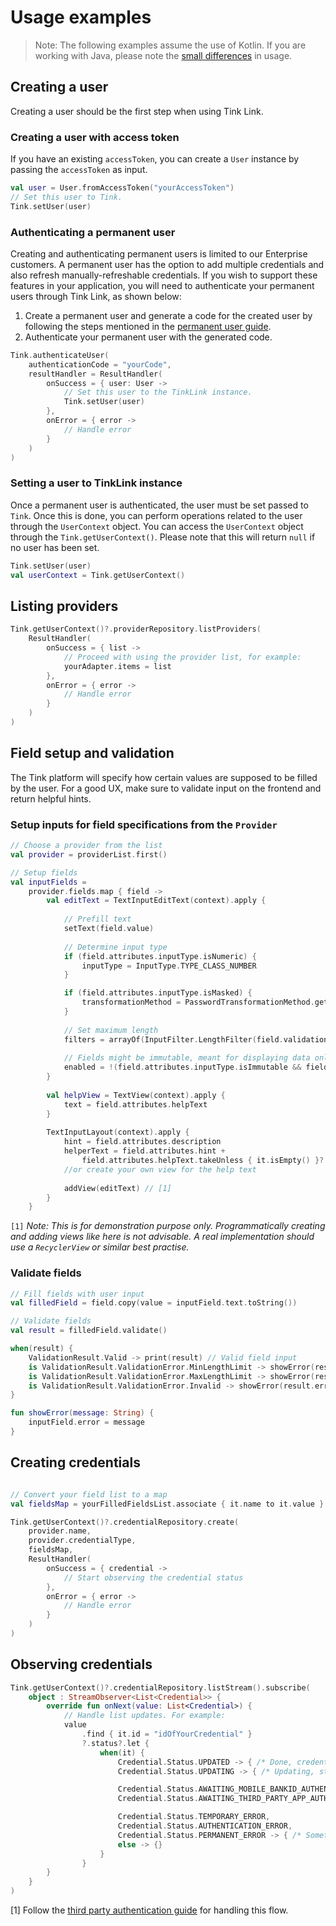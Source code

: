 # Usage examples
> Note: The following examples assume the use of Kotlin. If you are working with Java, please note the [small differences](./JAVA_API.md) in usage.
## Creating a user

Creating a user should be the first step when using Tink Link.

### Creating a user with access token

If you have an existing `accessToken`, you can create a `User` instance by passing the `accessToken` as input.

```kotlin
val user = User.fromAccessToken("yourAccessToken")
// Set this user to Tink.
Tink.setUser(user)
```

### Authenticating a permanent user

Creating and authenticating permanent users is limited to our Enterprise customers. A permanent user has the option to add multiple credentials and also refresh manually-refreshable credentials. 
If you wish to support these features in your application, you will need to authenticate your permanent users through Tink Link, as shown below:

1. Create a permanent user and generate a code for the created user by following the steps mentioned in the [permanent user guide](https://docs.tink.com/resources/tutorials/permanent-users).
2. Authenticate your permanent user with the generated code.

```kotlin
Tink.authenticateUser(
    authenticationCode = "yourCode",
    resultHandler = ResultHandler(
        onSuccess = { user: User ->
            // Set this user to the TinkLink instance.
            Tink.setUser(user)
        },
        onError = { error ->
            // Handle error
        }
    )
)
```
### Setting a user to TinkLink instance

Once a permanent user is authenticated, the user must be set passed to `Tink`. Once this is done, you can perform operations related to the user through the `UserContext` object. 
You can access the `UserContext` object through the `Tink.getUserContext()`. Please note that this will return `null` if no user has been set.

```kotlin
Tink.setUser(user)
val userContext = Tink.getUserContext()
```

## Listing providers

```kotlin
Tink.getUserContext()?.providerRepository.listProviders(
    ResultHandler(
        onSuccess = { list ->
            // Proceed with using the provider list, for example:
            yourAdapter.items = list
        },
        onError = { error ->
            // Handle error
        }
    )
)
```

## Field setup and validation

The Tink platform will specify how certain values are supposed to be filled by the user. For a good UX, make sure to validate input on the frontend and return helpful hints.

### Setup inputs for field specifications from the `Provider`
```kotlin
// Choose a provider from the list
val provider = providerList.first()

// Setup fields
val inputFields = 
    provider.fields.map { field ->
        val editText = TextInputEditText(context).apply {
        
            // Prefill text
            setText(field.value)
            
            // Determine input type
            if (field.attributes.inputType.isNumeric) {
                inputType = InputType.TYPE_CLASS_NUMBER
            }

            if (field.attributes.inputType.isMasked) {
                transformationMethod = PasswordTransformationMethod.getInstance()
            }
            
            // Set maximum length
            filters = arrayOf(InputFilter.LengthFilter(field.validationRules.maxLength))
            
            // Fields might be immutable, meant for displaying data only
            enabled = !(field.attributes.inputType.isImmutable && field.value.isNotEmpty())
        }
        
        val helpView = TextView(context).apply {
            text = field.attributes.helpText
        }
        
        TextInputLayout(context).apply {
            hint = field.attributes.description
            helperText = field.attributes.hint +
                field.attributes.helpText.takeUnless { it.isEmpty() }?.let { "\n\n$it" }.orEmpty()
            //or create your own view for the help text
            
            addView(editText) // [1]
        }
    }
```
`[1]` _Note: This is for demonstration purpose only. Programmatically creating and adding views like here is not advisable. A real implementation should use a `RecyclerView` or similar best practise._

### Validate fields

```kotlin
// Fill fields with user input
val filledField = field.copy(value = inputField.text.toString())

// Validate fields
val result = filledField.validate()

when(result) {
    ValidationResult.Valid -> print(result) // Valid field input
    is ValidationResult.ValidationError.MinLengthLimit -> showError(result.errorMessage),
    is ValidationResult.ValidationError.MaxLengthLimit -> showError(result.errorMessage),
    is ValidationResult.ValidationError.Invalid -> showError(result.errorMessage)
}

fun showError(message: String) {
    inputField.error = message
}
```

## Creating credentials
```kotlin

// Convert your field list to a map
val fieldsMap = yourFilledFieldsList.associate { it.name to it.value }

Tink.getUserContext()?.credentialRepository.create(
    provider.name,
    provider.credentialType,
    fieldsMap,
    ResultHandler(
        onSuccess = { credential ->
            // Start observing the credential status
        },
        onError = { error ->
            // Handle error
        }
    )
)
```

## Observing credentials
```kotlin
Tink.getUserContext()?.credentialRepository.listStream().subscribe(
    object : StreamObserver<List<Credential>> {
        override fun onNext(value: List<Credential>) {
            // Handle list updates. For example:
            value
                .find { it.id = "idOfYourCredential" }
                ?.status?.let {
                    when(it) {
                        Credential.Status.UPDATED -> { /* Done, credential is added */ }
                        Credential.Status.UPDATING -> { /* Updating, statusPayload will contain more info */ }

                        Credential.Status.AWAITING_MOBILE_BANKID_AUTHENTICATION,
                        Credential.Status.AWAITING_THIRD_PARTY_APP_AUTHENTICATION -> { /* [1] */ }

                        Credential.Status.TEMPORARY_ERROR,
                        Credential.Status.AUTHENTICATION_ERROR,
                        Credential.Status.PERMANENT_ERROR -> { /* Something went wrong, handle error */ }
                        else -> {}
                    }
                }
        }
    }
)
```
[1] Follow the [third party authentication guide](/third-party-authentication.md) for handling this flow.




